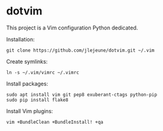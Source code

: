 dotvim
======
This project is a Vim configuration Python dedicated.

Installation:

    git clone https://github.com/jlejeune/dotvim.git ~/.vim

Create symlinks:

    ln -s ~/.vim/vimrc ~/.vimrc


Install packages:

    sudo apt install vim git pep8 exuberant-ctags python-pip
    sudo pip install flake8


Install Vim plugins:

    vim +BundleClean +BundleInstall! +qa
